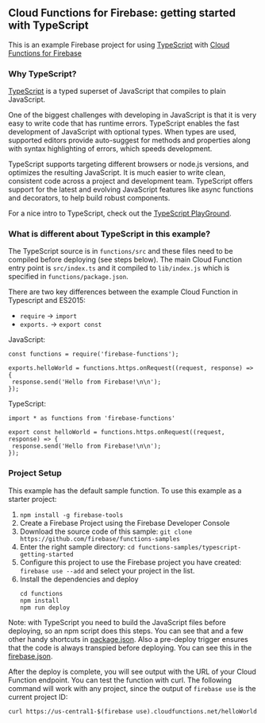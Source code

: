 ## Cloud Functions for Firebase: getting started with TypeScript

This is an example Firebase project for using
[TypeScript](https://www.typescriptlang.org/) with
[Cloud Functions for Firebase](https://firebase.google.com/products/functions)

### Why TypeScript?

[TypeScript](https://www.typescriptlang.org/) is a typed superset of JavaScript
that compiles to plain JavaScript.

One of the biggest challenges with developing in JavaScript is that it is
very easy to write code that has runtime errors. TypeScript enables the fast
development of JavaScript with optional types. When types are used,
supported editors provide auto-suggest for methods and properties along
with syntax highlighting of errors, which speeds development.

TypeScript supports targeting different browsers or node.js versions, and optimizes
the resulting JavaScript. It is much easier to write clean, consistent code
across a project and development team.  TypeScript offers support for the
latest and evolving JavaScript features like async functions and decorators,
to help build robust components.

For a nice intro to TypeScript, check out the [TypeScript PlayGround](https://www.typescriptlang.org/play/index.html).

### What is different about TypeScript in this example?

The TypeScript source is in `functions/src` and these files need to be compiled before deploying (see steps below).  The main Cloud Function entry
point is `src/index.ts` and it compiled to `lib/index.js` which is specified
in `functions/package.json`.

There are two key differences between the example Cloud Function in Typescript and ES2015:

* `require` -> `import`
* `exports.` -> `export const`

JavaScript:
```
const functions = require('firebase-functions');

exports.helloWorld = functions.https.onRequest((request, response) => {
 response.send('Hello from Firebase!\n\n');
});
```

TypeScript:
```
import * as functions from 'firebase-functions'

export const helloWorld = functions.https.onRequest((request, response) => {
 response.send('Hello from Firebase!\n\n');
});
```


### Project Setup

This example has the default sample function. To use this example as a
starter project:

1. `npm install -g firebase-tools`
3. Create a Firebase Project using the Firebase Developer Console
2. Download the source code of this sample: `git clone https://github.com/firebase/functions-samples`
4. Enter the right sample directory: `cd functions-samples/typescript-getting-started`
5. Configure this project to use the Firebase project you have created: `firebase use --add` and select your project in the list.
6. Install the dependencies and deploy
   ```
   cd functions
   npm install
   npm run deploy
   ```

Note: with TypeScript you need to build the JavaScript files before
deploying, so an npm script does this steps.  You can see
that and a few other handy shortcuts in [package.json](functions/package.json).
Also a pre-deploy trigger ensures that the code is always transpied before deploying. You can see this in the [firebase.json](firebase.json).

After the deploy is complete, you will see output with the URL of your
Cloud Function endpoint. You can test the function with curl.  The following
command will work with any project, since the output of `firebase use` is
the current project ID:
```
curl https://us-central1-$(firebase use).cloudfunctions.net/helloWorld
```
